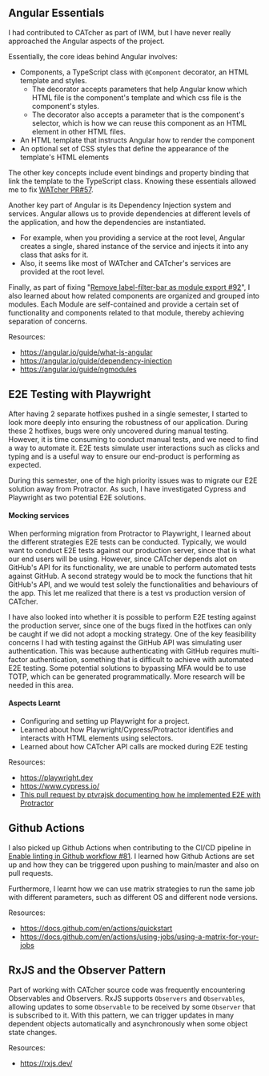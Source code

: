 ## Angular Essentials
I had contributed to CATcher as part of IWM, but I have never really approached the Angular aspects of the project.

Essentially, the core ideas behind Angular involves:
- Components, a TypeScript class with `@Component` decorator, an HTML template and styles. 
  - The decorator accepts parameters that help Angular know which HTML file is the component's template and which css file is the component's styles.
  - The decorator also accepts a parameter that is the component's selector, which is how we can reuse this component as an HTML element in other HTML files.
- An HTML template that instructs Angular how to render the component
- An optional set of CSS styles that define the appearance of the template's HTML elements

The other key concepts include event bindings and property binding that link the template to the TypeScript class. Knowing these essentials allowed me to fix [WATcher PR#57](https://github.com/CATcher-org/WATcher/pull/57).

Another key part of Angular is its Dependency Injection system and services. Angular allows us to provide dependencies at different levels of the application, and how the dependencies are instantiated.
- For example, when you providing a service at the root level, Angular creates a single, shared instance of the service and injects it into any class that asks for it. 
- Also, it seems like most of WATcher and CATcher's services are provided at the root level.


Finally, as part of fixing "[Remove label-filter-bar as module export #92](https://github.com/CATcher-org/WATcher/pull/92)", I also learned about how related components are organized and grouped into modules. Each Module are self-contained and provide a certain set of functionality and components related to that module, thereby achieving separation of concerns.
 
Resources:
- https://angular.io/guide/what-is-angular
- https://angular.io/guide/dependency-injection
- https://angular.io/guide/ngmodules


## E2E Testing with Playwright

After having 2 separate hotfixes pushed in a single semester, I started to look more deeply into ensuring the robustness of our application. During these 2 hotfixes, bugs were only uncovered during manual testing. However, it is time consuming to conduct manual tests, and we need to find a way to automate it. E2E tests simulate user interactions such as clicks and typing and is a useful way to ensure our end-product is performing as expected. 

During this semester, one of the high priority issues was to migrate our E2E solution away from Protractor. As such, I have investigated Cypress and Playwright as two potential E2E solutions.

#### Mocking services 

When performing migration from Protractor to Playwright, I learned about the different strategies E2E tests can be conducted. Typically, we would want to conduct E2E tests against our production server, since that is what our end users will be using. However, since CATcher depends alot on GitHub's API for its functionality, we are unable to perform automated tests against GitHub. A second strategy would be to mock the functions that hit GitHub's API, and we would test solely the functionalities and behaviours of the app. This let me realized that there is a test vs production version of CATcher.

I have also looked into whether it is possible to perform E2E testing against the production server, since one of the bugs fixed in the hotfixes can only be caught if we did not adopt a mocking strategy. One of the key feasibility concerns I had with testing against the GitHub API was simulating user authentication. This was because authenticating with GitHub requires multi-factor authentication, something that is difficult to achieve with automated E2E testing. Some potential solutions to bypassing MFA would be to use TOTP, which can be generated programmatically. More research will be needed in this area.

#### Aspects Learnt

- Configuring and setting up Playwright for a project.
- Learned about how Playwright/Cypress/Protractor identifies and interacts with HTML elements using selectors.
- Learned about how CATcher API calls are mocked during E2E testing

Resources:
- https://playwright.dev
- https://www.cypress.io/
- [This pull request by ptvrajsk documenting how he implemented E2E with Protractor](https://github.com/CATcher-org/CATcher/pull/539)


## Github Actions
I also picked up Github Actions when contributing to the CI/CD pipeline in [Enable linting in Github workflow #81](https://github.com/CATcher-org/WATcher/pull/81). I learned how Github Actions are set up and how they can be triggered upon pushing to main/master and also on pull requests.

Furthermore, I learnt how we can use matrix strategies to run the same job with different parameters, such as different OS and different node versions.

Resources:
- https://docs.github.com/en/actions/quickstart
- https://docs.github.com/en/actions/using-jobs/using-a-matrix-for-your-jobs

## RxJS and the Observer Pattern

Part of working with CATcher source code was frequently encountering Observables and Observers. RxJS supports `Observers` and `Observables`, allowing updates to some `Observable` to be received by some `Observer` that is subscribed to it. With this pattern, we can trigger updates in many dependent objects automatically and asynchronously when some object state changes.

Resources:
- https://rxjs.dev/